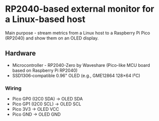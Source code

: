# RP2040-based external monitor for a Linux-based host

Main purpose - stream metrics from a Linux host to a Raspberry Pi Pico (RP2040) and show them on an OLED display.

## Hardware

- Microcontroller - RP2040-Zero by Waveshare (Pico-like MCU board based on Raspberry Pi RP2040)  
- SSD1306‑compatible 0.96" OLED (e.g., GME12864 128×64 I²C)  

### Wiring

- Pico GP0 (I2C0 SDA) → OLED SDA  
- Pico GP1 (I2C0 SCL) → OLED SCL  
- Pico 3V3 → OLED VCC  
- Pico GND → OLED GND  


